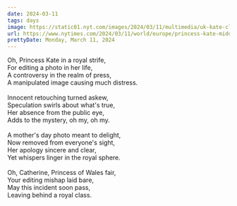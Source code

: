 ```yaml
---
date: 2024-03-11
tags: days
image: https://static01.nyt.com/images/2024/03/11/multimedia/uk-kate-clph/uk-kate-clph-facebookJumbo.jpg
url: https://www.nytimes.com/2024/03/11/world/europe/princess-kate-middleton-photo-edit-apology.html
prettyDate: Monday, March 11, 2024
---
```

Oh, Princess Kate in a royal strife,<br>For editing a photo in her life,<br>A controversy in the realm of press,<br>A manipulated image causing much distress.<br><br>Innocent retouching turned askew,<br>Speculation swirls about what's true,<br>Her absence from the public eye,<br>Adds to the mystery, oh my, oh my.<br><br>A mother's day photo meant to delight,<br>Now removed from everyone's sight,<br>Her apology sincere and clear,<br>Yet whispers linger in the royal sphere. <br><br>Oh, Catherine, Princess of Wales fair,<br>Your editing mishap laid bare,<br>May this incident soon pass,<br>Leaving behind a royal class.